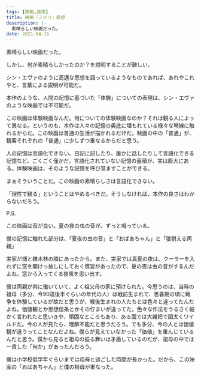 ```yaml
---
tags: [映画,感想]
title: 映画『ミナリ』感想
description: |-
  素晴らしい映画だった。
date: 2021-04-16
---
```


素晴らしい映画だった。

しかし、何が素晴らしかったのか？を説明することが難しい。

シン・エヴァのように高邁な思想を語っているようなものであれば、あれやこれやと、言葉による説明が可能だ。

本作のような、人間の記憶に基づいた「体験」についての表現は、シン・エヴァのような映画では不可能だ。

この映画は体験映画なんだ。何についての体験映画なのか？それは観る人によって異なる。というのも、本作は人々の記憶の奥底に埋もれている様々な琴線に触れるからだ。この映画は普通の生活が描かれるだけだ。映画の中の「普通」が、観客それぞれの「普通」に少しずつ重なるからだと思う。

人の記憶は言語化できない。日記に記したり、誰かに話したりして言語化できる記憶など、ごくごく僅かだ。言語化されていない記憶の蓄積が、実は膨大にある。体験映画は、そのような記憶を呼び覚ますことができる。

まぁそういうことだ。この映画の素晴らしさは言語化できない。

「理性で観る」ということはやめるべきだ。そうしなければ、本作の良さはわからないだろう。

P.S.

この映画は音が良い。夏の夜の虫の音が、ずっと鳴っている。

僕の記憶に触れた部分は、「夏夜の虫の音」と「おばあちゃん」と「狼狽える両親」

実家が畑と雑木林の隣にあったから。また、実家では真夏の夜は、クーラーを入れずに窓を開けっ放しにしておく慣習があったので、夏の夜は虫の音がするんだよね。窓から入ってくる夜風を思い出す。

僕は両親が共に働いていて、よく祖父母の家に預けられた。今思うのは、当時の祖母（多分、今90歳後半ぐらいの年代の人）は戦前生まれで、思春期の頃に戦争を体験しているが故だと思うが、戦後生まれの人たちとは色々と違ってたんだよね。価値観とか思想信条とかその佇まいが違ってた。色々な作法をうるさく細かく言われたと思いきや、頑固なところもあり、ある面では大雑把で図太くワイルドだ。今の人が見たら、理解不能だと思うだろう。でも多分、今の人とは価値観が違うってことなんだよね。僕らが見えていなかった「価値」を重んじているんだと思う。僕から見ると祖母の振る舞いは矛盾しているのだが、祖母の中では一貫した「何か」があったんだろう。

僕は小学校低学年ぐらいまでは祖母と過ごした時間が長かった。だから、この映画の「おばあちゃん」と僕の祖母が重なった。